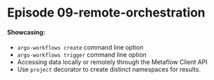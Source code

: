 # Episode 09-remote-orchestration


#### Showcasing:
- `argo-workflows create` command line option
- `argo-workflows trigger` command line option
- Accessing data locally or remotely through the Metaflow Client API
- Use `project` decorator to create distinct namespaces for results.
